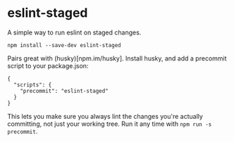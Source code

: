 # eslint-staged
A simple way to run eslint on staged changes.

```
npm install --save-dev eslint-staged
```

Pairs great with (husky)[npm.im/husky]. Install husky, and add a precommit
script to your package.json:

```
{
  "scripts": {
    "precommit": "eslint-staged"
  }
}
```

This lets you make sure you always lint the changes you're actually
committing, not just your working tree. Run it any time with
`npm run -s precommit`.

